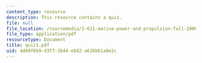 ```yaml
---
content_type: resource
description: This resource contains a quiz.
file: null
file_location: /coursemedia/2-611-marine-power-and-propulsion-fall-2006/4d69f6b9d3f73b44e842a636b61a8e2c_quiz1.pdf
file_type: application/pdf
resourcetype: Document
title: quiz1.pdf
uid: 4d69f6b9-d3f7-3b44-e842-a636b61a8e2c
---
```

